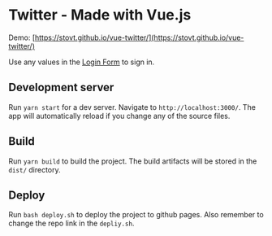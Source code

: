 # Twitter - Made with Vue.js

Demo: [https://stovt.github.io/vue-twitter/](https://stovt.github.io/vue-twitter/)

Use any values in the [Login Form](https://stovt.github.io/vue-twitter/login) to sign in.

## Development server

Run `yarn start` for a dev server. Navigate to `http://localhost:3000/`. The app will automatically reload if you change any of the source files.

## Build

Run `yarn build` to build the project. The build artifacts will be stored in the `dist/` directory.

## Deploy

Run `bash deploy.sh` to deploy the project to github pages. Also remember to change the repo link in the `depliy.sh`.
